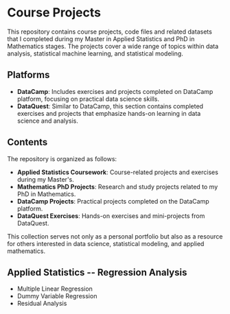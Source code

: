 # Course Projects

This repository contains course projects, code files and related datasets that I completed during my Master in Applied Statistics and PhD in Mathematics stages. The projects cover a wide range of topics within data analysis, statistical machine learning, and statistical modeling.

## Platforms

- **DataCamp**: Includes exercises and projects completed on DataCamp platform, focusing on practical data science skills.
- **DataQuest**: Similar to DataCamp, this section contains completed exercises and projects that emphasize hands-on learning in data science and analysis.

## Contents

The repository is organized as follows:

- **Applied Statistics Coursework**: Course-related projects and exercises during my Master's.
- **Mathematics PhD Projects**: Research and study projects related to my PhD in Mathematics.
- **DataCamp Projects**: Practical projects completed on the DataCamp platform.
- **DataQuest Exercises**: Hands-on exercises and mini-projects from DataQuest.

This collection serves not only as a personal portfolio but also as a resource for others interested in data science, statistical modeling, and applied mathematics.

## Applied Statistics -- Regression Analysis

- Multiple Linear Regression 
- Dummy Variable Regression 
- Residual Analysis
